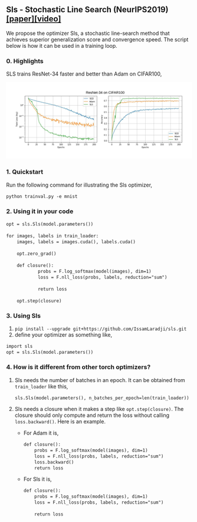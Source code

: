 ## Sls - Stochastic Line Search (NeurIPS2019) [[paper]](https://arxiv.org/abs/1905.09997)[[video]](https://www.youtube.com/watch?v=3Jx0tuZ1ERs)

We propose the optimizer Sls, a stochastic line-search method 
that achieves superior generalization score and convergence speed. 
The script below is how it can be used in a training loop.

### 0. Highlights

SLS trains ResNet-34 faster and better than Adam on CIFAR100,

![alt text](Slides/sls.jpeg)

### 1. Quickstart
Run the following command for illustrating the Sls optimizer,
```
python trainval.py -e mnist
```


### 2. Using it in your code

```
opt = sls.Sls(model.parameters())
                       
for images, labels in train_loader:
    images, labels = images.cuda(), labels.cuda()

    opt.zero_grad()
    
    def closure():
            probs = F.log_softmax(model(images), dim=1)
            loss = F.nll_loss(probs, labels, reduction="sum")
          
            return loss
            
    opt.step(closure)
```


### 3. Using Sls
  1. `pip install --upgrade git+https://github.com/IssamLaradji/sls.git`
  2. define your optimizer as something like,
  ```
  import sls
  opt = sls.Sls(model.parameters())
  ```

### 4. How is it different from other torch optimizers?

1) Sls needs the number of batches in an epoch. It can be obtained from
`train_loader` like this,
    ```
    sls.Sls(model.parameters(), n_batches_per_epoch=len(train_loader))
    ```
2) Sls needs a closure when it makes a step like `opt.step(closure)`. The closure should only compute
and return the loss without calling `loss.backward()`. Here is an example.

    - For Adam it is, 
        ```
        def closure():
            probs = F.log_softmax(model(images), dim=1)
            loss = F.nll_loss(probs, labels, reduction="sum")
            loss.backward()
            return loss
        ```
        
    - For Sls it is, 
        ```
        def closure():
            probs = F.log_softmax(model(images), dim=1)
            loss = F.nll_loss(probs, labels, reduction="sum")
          
            return loss          
        ```
